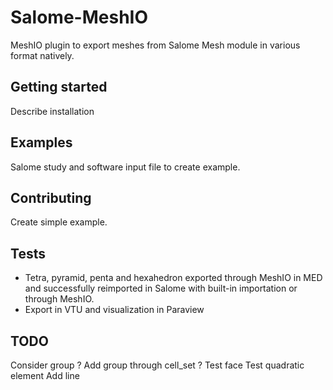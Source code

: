 # Salome-MeshIO

MeshIO plugin to export meshes from Salome Mesh module in various format natively.

## Getting started

Describe installation

## Examples

Salome study and software input file to create example.

## Contributing

Create simple example.

## Tests

* Tetra, pyramid, penta and hexahedron exported through MeshIO in MED and successfully reimported in Salome with built-in importation or through MeshIO.
* Export in VTU and visualization in Paraview

## TODO

Consider group ? Add group through cell_set ?
Test face
Test quadratic element
Add line

